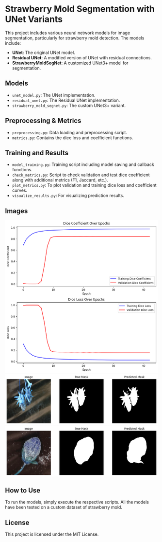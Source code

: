 # Strawberry Mold Segmentation with UNet Variants

This project includes various neural network models for image segmentation, particularly for strawberry mold detection. The models include:
- **UNet**: The original UNet model.
- **Residual UNet**: A modified version of UNet with residual connections.
- **StrawberryMoldSegNet**: A customized UNet3+ model for segmentation.

## Models
- `unet_model.py`: The UNet implementation.
- `residual_unet.py`: The Residual UNet implementation.
- `strawberry_mold_segnet.py`: The custom UNet3+ variant.

## Preprocessing & Metrics
- `preprocessing.py`: Data loading and preprocessing script.
- `metrics.py`: Contains the dice loss and coefficient functions.

## Training and Results
- `model_training.py`: Training script including model saving and callback functions.
- `check_metrics.py`: Script to check validation and test dice coefficient along with additional metrics (F1, Jaccard, etc.).
- `plot_metrics.py`: To plot validation and training dice loss and coefficient curves.
- `visualize_results.py`: For visualizing prediction results.

## Images
![Dice Loss Curve](./images/dice_loss_curve.png)
![Visual Result2](./images/visual_result2.png)
![Visual Result3](./images/visual_result3.png)

## How to Use
To run the models, simply execute the respective scripts. All the models have been tested on a custom dataset of strawberry mold.

## License
This project is licensed under the MIT License.

